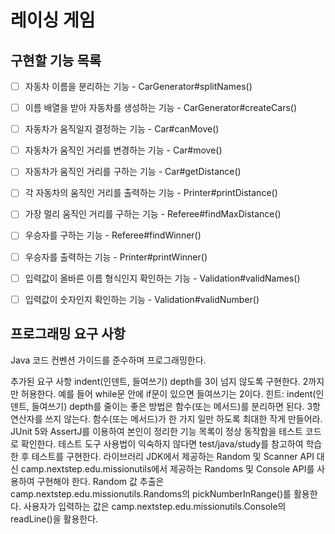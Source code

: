 # 레이싱 게임

## 구현할 기능 목록
- [ ] 자동차 이름을 분리하는 기능 - CarGenerator#splitNames()
- [ ] 이름 배열을 받아 자동차를 생성하는 기능 - CarGenerator#createCars()

- [ ] 자동차가 움직일지 결정하는 기능 - Car#canMove()
- [ ] 자동차가 움직인 거리를 변경하는 기능 - Car#move()
- [ ] 자동차가 움직인 거리를 구하는 기능 - Car#getDistance()
- [ ] 각 자동차의 움직인 거리를 출력하는 기능 - Printer#printDistance()

- [ ] 가장 멀리 움직인 거리를 구하는 기능 - Referee#findMaxDistance()
- [ ] 우승자를 구하는 기능 - Referee#findWinner()
- [ ] 우승자를 출력하는 기능 - Printer#printWinner()

- [ ] 입력값이 올바른 이름 형식인지 확인하는 기능 - Validation#validNames()
- [ ] 입력값이 숫자인지 확인하는 기능 - Validation#validNumber()


## 프로그래밍 요구 사항
Java 코드 컨벤션 가이드를 준수하며 프로그래밍한다.

추가된 요구 사항
indent(인덴트, 들여쓰기) depth를 3이 넘지 않도록 구현한다. 2까지만 허용한다.
예를 들어 while문 안에 if문이 있으면 들여쓰기는 2이다.
힌트: indent(인덴트, 들여쓰기) depth를 줄이는 좋은 방법은 함수(또는 메서드)를 분리하면 된다.
3항 연산자를 쓰지 않는다.
함수(또는 메서드)가 한 가지 일만 하도록 최대한 작게 만들어라.
JUnit 5와 AssertJ를 이용하여 본인이 정리한 기능 목록이 정상 동작함을 테스트 코드로 확인한다.
테스트 도구 사용법이 익숙하지 않다면 test/java/study를 참고하여 학습한 후 테스트를 구현한다.
라이브러리
JDK에서 제공하는 Random 및 Scanner API 대신 camp.nextstep.edu.missionutils에서 제공하는 Randoms 및 Console API를 사용하여 구현해야 한다.
Random 값 추출은 camp.nextstep.edu.missionutils.Randoms의 pickNumberInRange()를 활용한다.
사용자가 입력하는 값은 camp.nextstep.edu.missionutils.Console의 readLine()을 활용한다.